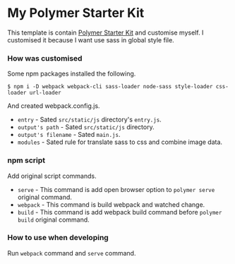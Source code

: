 # My Polymer Starter Kit

This template is contain [Polymer Starter Kit](https://github.com/Polymer/polymer-starter-kit) and customise myself.
I customised it because I want use sass in global style file.

### How was customised

Some npm packages installed the following.

```
$ npm i -D webpack webpack-cli sass-loader node-sass style-loader css-loader url-loader
```

And created webpack.config.js.

* `entry` - Sated `src/static/js` directory's `entry.js`.
* `output's path` - Sated `src/static/js` directory.
* `output's filename` - Sated `main.js`.
* `modules` - Sated rule for translate sass to css and combine image data.

### npm script

Add original script commands.

* `serve` - This command is add open browser option to `polymer serve` original command.
* `webpack` - This command is build webpack and watched change.
* `build` - This command is add webpack build command before `polymer build` original command.

### How to use when developing

Run `webpack` command and `serve` command.
